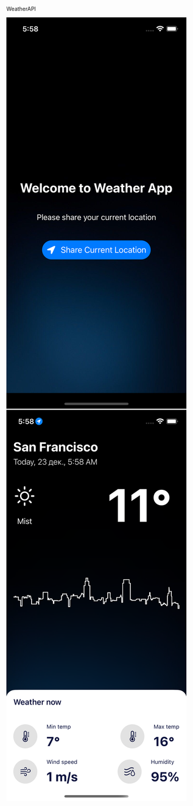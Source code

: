 WeatherAPI

![alt text](https://github.com/marekroslik/WeatherAPI/blob/main/Screenshots/1.png)
![alt text](https://github.com/marekroslik/WeatherAPI/blob/main/Screenshots/2.png)
